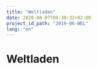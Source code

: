 ```yaml
---
title: "Weltladen"
date: 2020-08-07T09:38:32+02:00
project_id_path: "2019-06-WEL"
lang: "en"
---
```

# Weltladen
